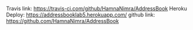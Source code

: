 Travis link: https://travis-ci.com/github/HamnaNimra/AddressBook
Heroku Deploy: https://addressbooklab5.herokuapp.com/
github link: https://github.com/HamnaNimra/AddressBook